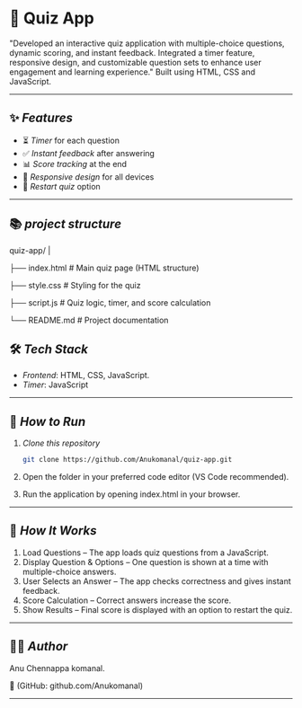 # 🎯 Quiz App  

"Developed an interactive quiz application with multiple-choice questions, dynamic scoring, and instant feedback. Integrated a timer feature, responsive design, and customizable question sets to enhance user engagement and learning experience." Built using HTML, CSS and JavaScript.

----

## ✨ *Features*  

- ⏳ *Timer* for each question  
- ✅ *Instant feedback* after answering  
- 📊 *Score tracking* at the end  
- 📱 *Responsive design* for all devices  
- 🔄 *Restart quiz* option  

---
## 📚 *project structure*

quiz-app/
|

├── index.html     # Main quiz page (HTML structure)

├── style.css      # Styling for the quiz

├── script.js      # Quiz logic, timer, and score calculation

└── README.md      # Project documentation

## 🛠 *Tech Stack*  

- *Frontend*: HTML, CSS, JavaScript.
- *Timer*: JavaScript

---

## 🚀 *How to Run*  

1. *Clone this repository*  
   ```bash
   git clone https://github.com/Anukomanal/quiz-app.git

2. Open the folder in your preferred code editor (VS Code recommended).


3. Run the application by opening index.html in your browser.

---

## 📌 *How It Works*

1. Load Questions – The app loads quiz questions from a JavaScript.
2. Display Question & Options – One question is shown at a time with multiple-choice answers.
3. User Selects an Answer – The app checks correctness and gives instant feedback.
4. Score Calculation – Correct answers increase the score.
5. Show Results – Final score is displayed with an option to restart the quiz.

---

## 👩‍💻 *Author*

Anu Chennappa komanal.

💼 (GitHub: github.com/Anukomanal)

----
